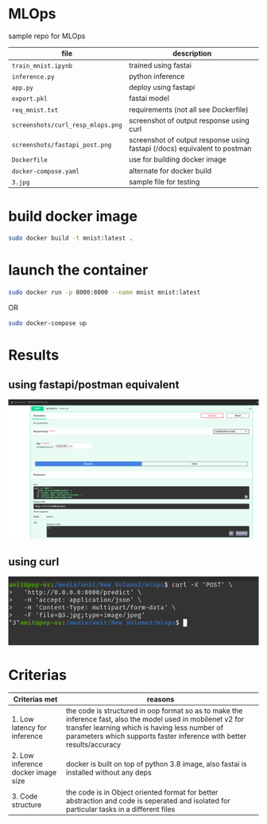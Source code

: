# MLOps
sample repo for MLOps

| file | description |
------------- | -------------
| `train_mnist.ipynb` | trained using fastai |
| `inference.py` | python inference |
| `app.py` | deploy using fastapi |
| `export.pkl` | fastai model |
|  `req_mnist.txt` | requirements (not all see Dockerfile)|
| `screenshots/curl_resp_mlops.png` | screenshot of output response using curl |
| `screenshots/fastapi_post.png` | screenshot of output response using fastapi (/docs) equivalent to postman |
| `Dockerfile` | use for building docker image |
| `docker-compose.yaml` | alternate for docker build |
| `3.jpg` | sample file for testing |

# build docker image
```bash
sudo docker build -t mnist:latest .
```

# launch the container
```bash
sudo docker run -p 8000:8000 --name mnist mnist:latest
```
OR

```bash
sudo docker-compose up
```

# Results
## using fastapi/postman equivalent
![using fastapi](screenshots/fastapi_post.png)
## using curl
![using curl](screenshots/curl_resp_mlops.png)

# Criterias

| Criterias met | reasons |
------------- | -------------
|1. Low latency for inference | the code is structured in oop format so as to make the inference fast, also the model used in mobilenet v2 for transfer learning which is having less number of parameters which supports faster inference with better results/accuracy|
|2. Low inference docker image size | docker is built on top of python 3.8 image, also fastai is installed without any deps |
|3. Code structure | the code is in Object oriented format for better abstraction and code is seperated and isolated for particular tasks in a different files|